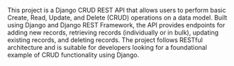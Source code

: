 This project is a Django CRUD REST API that allows users to perform basic Create, Read, Update, and Delete (CRUD) operations on a data model. Built using Django and Django REST Framework, the API provides endpoints for adding new records, retrieving records (individually or in bulk), updating existing records, and deleting records. The project follows RESTful architecture and is suitable for developers looking for a foundational example of CRUD functionality using Django.

